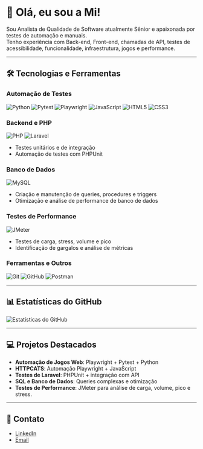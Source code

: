 # 👋 Olá, eu sou a Mi!

Sou Analista de Qualidade de Software atualmente Sênior e apaixonada por testes de automação e manuais.  
Tenho experiência com Back-end, Front-end, chamadas de API, testes de acessibilidade, funcionalidade, infraestrutura, jogos e performance.

---

## 🛠️ Tecnologias e Ferramentas

### Automação de Testes
![Python](https://img.shields.io/badge/Python-3776AB?style=flat&logo=python&logoColor=white)
![Pytest](https://img.shields.io/badge/Pytest-000000?style=flat&logo=pytest&logoColor=white)
![Playwright](https://img.shields.io/badge/Playwright-333333?style=flat&logo=playwright)
![JavaScript](https://img.shields.io/badge/JavaScript-F7DF1E?style=flat&logo=javascript&logoColor=black)
![HTML5](https://img.shields.io/badge/HTML5-E34F26?style=flat&logo=html5&logoColor=white)
![CSS3](https://img.shields.io/badge/CSS3-1572B6?style=flat&logo=css3&logoColor=white)

### Backend e PHP
![PHP](https://img.shields.io/badge/PHP-777BB4?style=flat&logo=php&logoColor=white)
![Laravel](https://img.shields.io/badge/Laravel-FF2D20?style=flat&logo=laravel&logoColor=white)
- Testes unitários e de integração
- Automação de testes com PHPUnit

### Banco de Dados
![MySQL](https://img.shields.io/badge/MySQL-4479A1?style=flat&logo=mysql&logoColor=white)
- Criação e manutenção de queries, procedures e triggers
- Otimização e análise de performance de banco de dados

### Testes de Performance
![JMeter](https://img.shields.io/badge/JMeter-FF6C37?style=flat&logo=apachejmeter&logoColor=white)
- Testes de carga, stress, volume e pico
- Identificação de gargalos e análise de métricas

### Ferramentas e Outros
![Git](https://img.shields.io/badge/Git-F05032?style=flat&logo=git&logoColor=white)
![GitHub](https://img.shields.io/badge/GitHub-181717?style=flat&logo=github&logoColor=white)
![Postman](https://img.shields.io/badge/Postman-FF6C37?style=flat&logo=postman&logoColor=white)

---

## 📊 Estatísticas do GitHub

![Estatísticas do GitHub](https://github-readme-stats.vercel.app/api?username=QAMilenaTorres&show_icons=true&hide_title=true&count_private=true&hide=prs)

---

## 💻 Projetos Destacados

- **Automação de Jogos Web**: Playwright + Pytest + Python  
- **HTTPCATS**: Automação Playwright + JavaScript    
- **Testes de Laravel**: PHPUnit + integração com API  
- **SQL e Banco de Dados**: Queries complexas e otimização    
- **Testes de Performance**: JMeter para análise de carga, volume, pico e stress.  

---

## 💬 Contato

- [LinkedIn](https://www.linkedin.com/in/milena-pereira-torres)
- [Email](milenapereiratorres@gmail.com)
